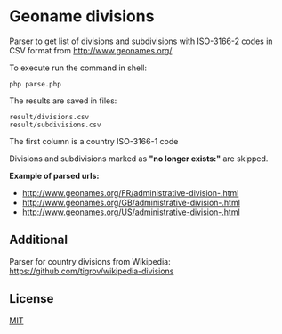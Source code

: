 Geoname divisions
=========

Parser to get list of divisions and subdivisions with ISO-3166-2 codes in CSV format from http://www.geonames.org/

To execute run the command in shell: 

~~~
php parse.php
~~~

The results are saved in files:

~~~
result/divisions.csv
result/subdivisions.csv
~~~

The first column is a country ISO-3166-1 code

Divisions and subdivisions marked as **"no longer exists:"** are skipped.  

**Example of parsed urls:**

* http://www.geonames.org/FR/administrative-division-.html
* http://www.geonames.org/GB/administrative-division-.html
* http://www.geonames.org/US/administrative-division-.html

Additional
----------
Parser for country divisions from Wikipedia:  
https://github.com/tigrov/wikipedia-divisions

License
-------

[MIT](LICENSE)
